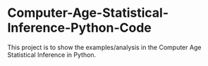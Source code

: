 # Computer-Age-Statistical-Inference-Python-Code
This project is to show the examples/analysis in the Computer Age Statistical Inference in Python.
